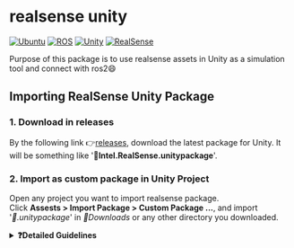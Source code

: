# realsense unity

<div align="left">

  <a href="">![Ubuntu](https://img.shields.io/badge/Ubuntu-22.04-green)</a>
  <a href="">![ROS](https://img.shields.io/badge/ROS-humble-blue)</a>
  <a href="">![Unity](https://img.shields.io/badge/Unity-2022.3.41f1-red)</a>
  <a href="">![RealSense](https://img.shields.io/badge/RealSense-v2.55.1-yellow)</a>

</div>

Purpose of this package is to use realsense assets in Unity as a simulation tool and connect with ros2😄

## Importing RealSense Unity Package
### 1. Download in releases
By the following link :point_right:[releases](https://github.com/IntelRealSense/librealsense/releases), download the latest package for Unity. It will be something like '🧮**Intel.RealSense.unitypackage**'.

### 2. Import as custom package in Unity Project
Open any project you want to import realsense package. <br/>
Click **Assests > Import Package > Custom Package ...**, and import '_🧮.unitypackage_' in _📁Downloads_ or any other directory you downloaded.

<details>
  <summary><b>❓Detailed Guidelines</b></summary>
  <p>With the following link above, scroll down to find the page where <i>Assests</i> are placed.</p>
  <p align="left">
    <img src="https://github.com/user-attachments/assets/25cad9b1-96d0-452b-9a3d-f975cb90b351"/>
  </p>
  
  <p>After downloading .unitypackage, open Unity Project to import downloaded package as <b>custom package</b> like below.</p>
  <p><b><i>'.unitypackage'</i></b> extension is only available for this.</p>
  <p align="left"> 
    <img src="https://github.com/user-attachments/assets/8b277438-a668-4dea-b69e-4d42b0bd74cf"/>
  </p>

  ![image](https://github.com/user-attachments/assets/8aef0fc1-cc7d-4f26-9fa2-ead60f2629fa)

</details>
